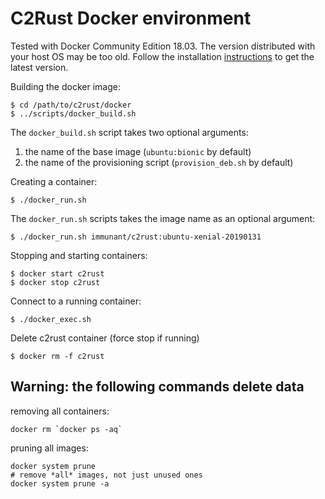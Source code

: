# C2Rust Docker environment

Tested with Docker Community Edition 18.03. The version distributed with your host OS may be too old. Follow the installation [instructions](https://docs.docker.com/install/) to get the latest version. 

Building the docker image: 

    $ cd /path/to/c2rust/docker
    $ ../scripts/docker_build.sh


The `docker_build.sh` script takes two optional arguments:
1. the name of the base image (`ubuntu:bionic` by default)
2. the name of the provisioning script (`provision_deb.sh` by default)

Creating a container:

    $ ./docker_run.sh

The `docker_run.sh` scripts takes the image name as an optional argument:

    $ ./docker_run.sh immunant/c2rust:ubuntu-xenial-20190131

Stopping and starting containers:

    $ docker start c2rust
    $ docker stop c2rust

Connect to a running container:

    $ ./docker_exec.sh

Delete c2rust container (force stop if running)

    $ docker rm -f c2rust

## Warning: the following commands delete data

removing all containers:
```
docker rm `docker ps -aq`
```

pruning all images:
```
docker system prune
# remove *all* images, not just unused ones
docker system prune -a
```
